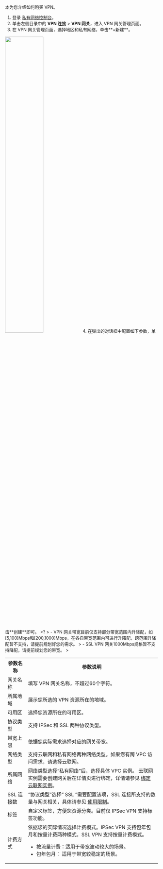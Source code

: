 本为您介绍如何购买 VPN。

1. 登录 [私有网络控制台](https://console.cloud.tencent.com/vpc/vpc?rid=1)。
2. 单击左侧目录中的 **VPN 连接** > **VPN 网关**，进入 VPN 网关管理页面。
3. 在 VPN 网关管理页面，选择地区和私有网络，单击**+新建**。
<img src="https://qcloudimg.tencent-cloud.cn/raw/c4fc20b3defa52da537d93117a7364f3.png" width="50%">
4. 在弹出的对话框中配置如下参数，单击**创建**即可。
>?
> - VPN 网关带宽目前仅支持部分带宽范围内升降配，如[5,100]Mbps和[200,1000]Mbps，在各自带宽范围内可进行升降配，跨范围升降配暂不支持，请提前规划好您的需求。
> - SSL VPN 网关1000Mbps规格暂不支持降配，请提前规划您的带宽。
> 
<table>
<tr>
<th>参数名称</th>
<th>参数说明</th>
</tr>
<tr>
<td>网关名称</td>
<td>填写 VPN 网关名称，不超过60个字符。</td>
</tr>
<tr>
<td>所属地域</td>
<td>展示您所选的 VPN 资源所在的地域。</td>
</tr>
<tr>
<td>可用区</td>
<td>选择您资源所在的可用区。</td>
</tr>
<tr>
<td>协议类型</td>
<td>支持 IPSec 和 SSL 两种协议类型。</td>
</tr>
<tr>
<td>带宽上限</td>
<td>依据您实际需求选择对应的网关带宽。</td>
</tr>
<tr>
<td>网络类型</td>
<td>支持云联网和私有网络两种网络类型。如果您有跨 VPC 访问需求，请选择云联网。</td>
</tr>
<tr>
<td>所属网络</td>
<td>网络类型选择“私有网络”后，选择具体 VPC 实例。
云联网实例需要创建网关后在详情页进行绑定，详情请参见 <a href="https://cloud.tencent.com/document/product/554/71642">绑定云联网实例</a>。</td>
</tr>
<tr>
<td>SSL 连接数</td>
<td>“协议类型”选择“ SSL ”需要配置该项，SSL 连接所支持的数量与网关相关，具体请参见 <a href="https://cloud.tencent.com/document/product/554/18982">使用限制</a>。</td>
</tr>
<tr>
<td>标签</td>
<td>自定义标签，方便您资源分类。目前仅 IPSec VPN 支持标签功能。</td>
</tr>
<tr>
<td>计费方式</td>
<td>依据您的实际情况选择计费模式。IPSec VPN 支持包年包月和按量计费两种模式，SSL VPN 支持按量计费模式。<ul><li>按流量计费：适用于带宽波动较大的场景。</li><li>包年包月： 适用于带宽较稳定的场景。</li></ul></td>
</table>
